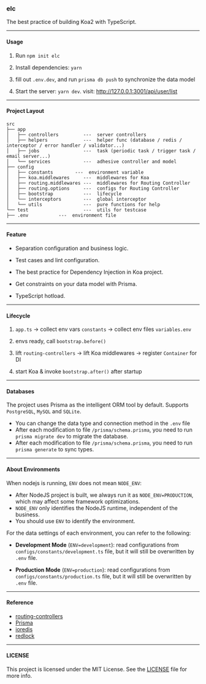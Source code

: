 ### elc

The best practice of building Koa2 with TypeScript.

---

#### Usage

1. Run `npm init elc`

2. Install dependencies: `yarn`

3. fill out `.env.dev`, and run `prisma db push` to synchronize the data model

4. Start the server: `yarn dev`. visit: http://127.0.0.1:3001/api/user/list

---

#### Project Layout

```text
src
├── app
│   ├── controllers         ---  server controllers
│   ├── helpers             ---  helper func (database / redis / interceptor / error handler / validator...)
│   ├── jobs                ---  task (periodic task / trigger task / email server...)
│   └── services            ---  adhesive controller and model
├── config
│   ├── constants        ---  environment variable
│   ├── koa.middlewares     ---  middlewares for Koa
│   ├── routing.middlewares ---  middlewares for Routing Controller
│   ├── routing.options     ---  configs for Routing Controller
│   ├── bootstrap           ---  lifecycle
│   └── interceptors        ---  global interceptor
│   └── utils               ---  pure functions for help
└── test                    ---  utils for testcase
├── .env           ---  environment file
```

---

#### Feature

- Separation configuration and business logic.

- Test cases and lint configuration.

- The best practice for Dependency Injection in Koa project.

- Get constraints on your data model with Prisma.

- TypeScript hotload.

---

#### Lifecycle

1. `app.ts` -> collect env vars `constants` -> collect env files `variables.env`

2. envs ready, call `bootstrap.before()`

3. lift `routing-controllers` -> lift Koa middlewares -> register `Container` for DI

4. start Koa &amp; invoke `bootstrap.after()` after startup

---

#### Databases

The project uses Prisma as the intelligent ORM tool by default. Supports `PostgreSQL`, `MySQL` and `SQLite`.

- You can change the data type and connection method in the `.env` file
- After each modification to file `/prisma/schema.prisma`, you need to run `prisma migrate dev` to migrate the database.
- After each modification to file `/prisma/schema.prisma`, you need to run `prisma generate` to sync types.

---

#### About Environments

When nodejs is running, `ENV` does not mean `NODE_ENV`:

- After NodeJS project is built, we always run it as `NODE_ENV=PRODUCTION`, which may affect some framework optimizations.
- `NODE_ENV` only identifies the NodeJS runtime, independent of the business.
- You should use `ENV` to identify the environment.

For the data settings of each environment, you can refer to the following:

- **Development Mode** (`ENV=development`): read configurations from `configs/constants/development.ts` file, but it will still be overwritten by `.env` file.

- **Production Mode** (`ENV=production`): read configurations from `configs/constants/production.ts` file, but it will still be overwritten by `.env` file.

---

#### Reference

- [routing-controllers](https://github.com/typestack/routing-controllers)
- [Prisma](https://www.prisma.io/docs/concepts)
- [ioredis](https://luin.github.io/ioredis)
- [redlock](https://github.com/mike-marcacci/node-redlock)

---

#### LICENSE

This project is licensed under the MIT License. See the [LICENSE](./LICENSE) file for more info.
